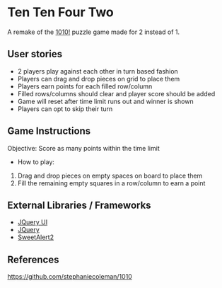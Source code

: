 # Ten Ten Four Two
A remake of the [1010!](https://play.google.com/store/apps/details?id=com.gramgames.tenten&hl=en) puzzle game made for 2 instead of 1.

## User stories
* 2 players play against each other in turn based fashion
* Players can drag and drop pieces on grid to place them
* Players earn points for each filled row/column
* Filled rows/columns should clear and player score should be added
* Game will reset after time limit runs out and winner is shown
* Players can opt to skip their turn

## Game Instructions
Objective: Score as many points within the time limit
* How to play:
 1. Drag and drop pieces on empty spaces on board to place them
 2. Fill the remaining empty squares in a row/column to earn a point

## External Libraries / Frameworks
* [JQuery UI](https://jqueryui.com/)
* [JQuery](https://jquery.com/)
* [SweetAlert2](https://limonte.github.io/sweetalert2/)

## References
<https://github.com/stephaniecoleman/1010>
